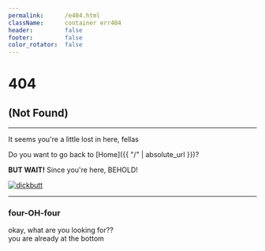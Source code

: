 ```yaml
---
permalink:      /e404.html
className:      container err404
header:         false
footer:         false
color_rotator:  false
---
```

# 404[](# '{">":"find","tag":"main","className":"align-center"}')

## (Not Found)

---

It seems you're a little lost in here, fellas

Do you want to go back to [Home]({{ "/" | absolute_url }})?

**BUT WAIT!** Since you're here, BEHOLD!

[![dickbutt][img]][uri]

---

### four-OH-four

okay, what are you looking for??<br>
you are already at the bottom

[img]: https://gunawan.wijaya.cc/assets/images/dickbutt.gif '{">":"wrap","tag":"figure","figcaption":"click the dickbutt"}'
[uri]: https://gunawan.wijaya.cc/assets/sounds/dickbutt.mp3 '[{">":"audio","attr":"loop"}]'
